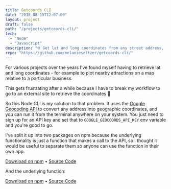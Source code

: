 ```yaml
---
title: Getcoords CLI
date: "2018-08-19T12:07:00"
layout: project
draft: false
path: "/projects/getcoords-cli/"
tech:
  - "Node"
  - "Javascript"
description: "🌐 Get lat and long coordinates from any street address, in your terminal"
repo: "https://github.com/melanieseltzer/getcoords-cli/"
---
```


For various projects over the years I've found myself having to retrieve lat and long coordinates - for example to plot nearby attractions on a map relative to a particular business.

This gets frustrating after a while because I have to break my workflow to go to an external site to retrieve the coordinates 🙁

So this Node CLI is my solution to that problem. It uses the [Google Geocoding API](https://developers.google.com/maps/documentation/geocoding/start) to convert any address into geographic coordinates, and you can run it from the terminal anywhere on your system. You just need to sign up for an API key and set that to `GOOGLE_GEOCOORDS_API_KEY` env variable and you're good to go.

I've split it up into two packages on npm because the underlying functionality is just a function that makes a call to the API, so I thought it would be useful to separate them so anyone can use the function in their own app.

<a href="https://www.npmjs.com/package/getcoords-cli" target="_blank">Download on npm</a> &bull; <a href="https://github.com/melanieseltzer/getcoords-cli/" target="_blank">Source Code</a>

And the underlying function:

<a href="https://www.npmjs.com/package/getcoords" target="_blank">Download on npm</a> &bull; <a href="https://github.com/melanieseltzer/getcoords/" target="_blank">Source Code</a>